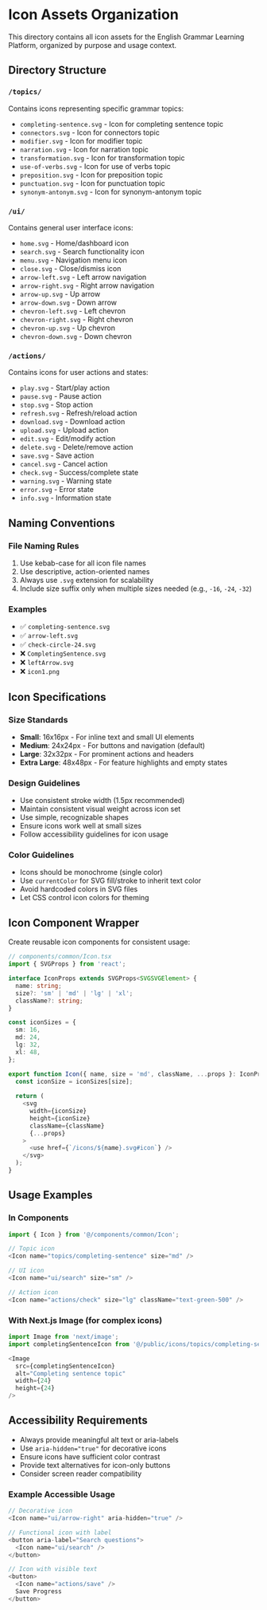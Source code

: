 # Icon Assets Organization

This directory contains all icon assets for the English Grammar Learning Platform, organized by purpose and usage context.

## Directory Structure

### `/topics/`
Contains icons representing specific grammar topics:
- `completing-sentence.svg` - Icon for completing sentence topic
- `connectors.svg` - Icon for connectors topic
- `modifier.svg` - Icon for modifier topic
- `narration.svg` - Icon for narration topic
- `transformation.svg` - Icon for transformation topic
- `use-of-verbs.svg` - Icon for use of verbs topic
- `preposition.svg` - Icon for preposition topic
- `punctuation.svg` - Icon for punctuation topic
- `synonym-antonym.svg` - Icon for synonym-antonym topic

### `/ui/`
Contains general user interface icons:
- `home.svg` - Home/dashboard icon
- `search.svg` - Search functionality icon
- `menu.svg` - Navigation menu icon
- `close.svg` - Close/dismiss icon
- `arrow-left.svg` - Left arrow navigation
- `arrow-right.svg` - Right arrow navigation
- `arrow-up.svg` - Up arrow
- `arrow-down.svg` - Down arrow
- `chevron-left.svg` - Left chevron
- `chevron-right.svg` - Right chevron
- `chevron-up.svg` - Up chevron
- `chevron-down.svg` - Down chevron

### `/actions/`
Contains icons for user actions and states:
- `play.svg` - Start/play action
- `pause.svg` - Pause action
- `stop.svg` - Stop action
- `refresh.svg` - Refresh/reload action
- `download.svg` - Download action
- `upload.svg` - Upload action
- `edit.svg` - Edit/modify action
- `delete.svg` - Delete/remove action
- `save.svg` - Save action
- `cancel.svg` - Cancel action
- `check.svg` - Success/complete state
- `warning.svg` - Warning state
- `error.svg` - Error state
- `info.svg` - Information state

## Naming Conventions

### File Naming Rules
1. Use kebab-case for all icon file names
2. Use descriptive, action-oriented names
3. Always use `.svg` extension for scalability
4. Include size suffix only when multiple sizes needed (e.g., `-16`, `-24`, `-32`)

### Examples
- ✅ `completing-sentence.svg`
- ✅ `arrow-left.svg`
- ✅ `check-circle-24.svg`
- ❌ `CompletingSentence.svg`
- ❌ `leftArrow.svg`
- ❌ `icon1.png`

## Icon Specifications

### Size Standards
- **Small**: 16x16px - For inline text and small UI elements
- **Medium**: 24x24px - For buttons and navigation (default)
- **Large**: 32x32px - For prominent actions and headers
- **Extra Large**: 48x48px - For feature highlights and empty states

### Design Guidelines
- Use consistent stroke width (1.5px recommended)
- Maintain consistent visual weight across icon set
- Use simple, recognizable shapes
- Ensure icons work well at small sizes
- Follow accessibility guidelines for icon usage

### Color Guidelines
- Icons should be monochrome (single color)
- Use `currentColor` for SVG fill/stroke to inherit text color
- Avoid hardcoded colors in SVG files
- Let CSS control icon colors for theming

## Icon Component Wrapper

Create reusable icon components for consistent usage:

```typescript
// components/common/Icon.tsx
import { SVGProps } from 'react';

interface IconProps extends SVGProps<SVGSVGElement> {
  name: string;
  size?: 'sm' | 'md' | 'lg' | 'xl';
  className?: string;
}

const iconSizes = {
  sm: 16,
  md: 24,
  lg: 32,
  xl: 48,
};

export function Icon({ name, size = 'md', className, ...props }: IconProps) {
  const iconSize = iconSizes[size];
  
  return (
    <svg
      width={iconSize}
      height={iconSize}
      className={className}
      {...props}
    >
      <use href={`/icons/${name}.svg#icon`} />
    </svg>
  );
}
```

## Usage Examples

### In Components
```typescript
import { Icon } from '@/components/common/Icon';

// Topic icon
<Icon name="topics/completing-sentence" size="md" />

// UI icon
<Icon name="ui/search" size="sm" />

// Action icon
<Icon name="actions/check" size="lg" className="text-green-500" />
```

### With Next.js Image (for complex icons)
```typescript
import Image from 'next/image';
import completingSentenceIcon from '@/public/icons/topics/completing-sentence.svg';

<Image
  src={completingSentenceIcon}
  alt="Completing sentence topic"
  width={24}
  height={24}
/>
```

## Accessibility Requirements

- Always provide meaningful alt text or aria-labels
- Use `aria-hidden="true"` for decorative icons
- Ensure icons have sufficient color contrast
- Provide text alternatives for icon-only buttons
- Consider screen reader compatibility

### Example Accessible Usage
```typescript
// Decorative icon
<Icon name="ui/arrow-right" aria-hidden="true" />

// Functional icon with label
<button aria-label="Search questions">
  <Icon name="ui/search" />
</button>

// Icon with visible text
<button>
  <Icon name="actions/save" />
  Save Progress
</button>
```